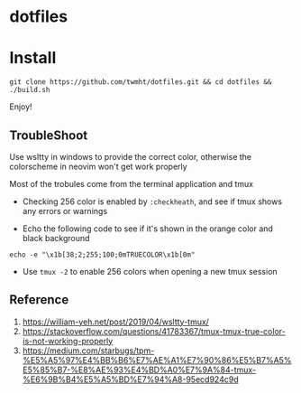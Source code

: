 dotfiles
======== 

# Install

```
git clone https://github.com/twmht/dotfiles.git && cd dotfiles && ./build.sh
```

Enjoy!

## TroubleShoot

Use wsltty in windows to provide the correct color, otherwise the colorscheme in neovim won't get work properly

Most of the trobules come from the terminal application and tmux

* Checking 256 color is enabled by `:checkheath`, and see if tmux shows any errors or warnings

* Echo the following code to see if it's shown in the orange color and black background

```
echo -e "\x1b[38;2;255;100;0mTRUECOLOR\x1b[0m"
```

* Use `tmux -2` to enable 256 colors when opening a new tmux session

## Reference

1. https://william-yeh.net/post/2019/04/wsltty-tmux/
2. https://stackoverflow.com/questions/41783367/tmux-tmux-true-color-is-not-working-properly
3. https://medium.com/starbugs/tpm-%E5%A5%97%E4%BB%B6%E7%AE%A1%E7%90%86%E5%B7%A5%E5%85%B7-%E8%AE%93%E4%BD%A0%E7%9A%84-tmux-%E6%9B%B4%E5%A5%BD%E7%94%A8-95ecd924c9d

